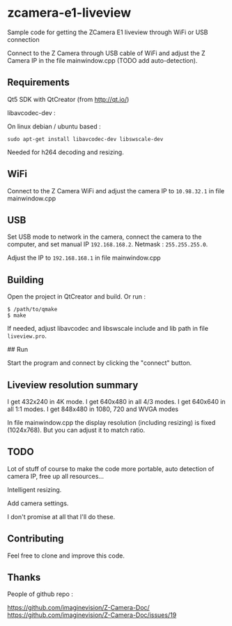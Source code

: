 # zcamera-e1-liveview
Sample code for getting the ZCamera E1 liveview through WiFi or USB connection

Connect to the Z Camera through USB cable of WiFi and adjust the Z Camera IP in the file mainwindow.cpp (TODO add auto-detection).

## Requirements

Qt5 SDK with QtCreator (from http://qt.io/)

libavcodec-dev :

On linux debian / ubuntu based :

```
sudo apt-get install libavcodec-dev libswscale-dev
```

Needed for h264 decoding and resizing.

## WiFi

Connect to the Z Camera WiFi and adjust the camera IP to `10.98.32.1` in file mainwindow.cpp

## USB

Set USB mode to network in the camera, connect the camera to the computer, and set manual IP `192.168.168.2`.
Netmask : `255.255.255.0`.

Adjust the IP to `192.168.168.1` in file mainwindow.cpp

## Building

Open the project in QtCreator and build.
Or run :

```
$ /path/to/qmake
$ make
```

If needed, adjust libavcodec and libswscale include and lib path in file `liveview.pro`.


## Run

Start the program and connect by clicking the "connect" button.

## Liveview resolution summary

I get 432x240 in 4K mode.
I get 640x480 in all 4/3 modes.
I get 640x640 in all 1:1 modes.
I get 848x480 in 1080, 720 and WVGA modes

In file mainwindow.cpp the display resolution (including resizing) is fixed (1024x768).
But you can adjust it to match ratio.

## TODO

Lot of stuff of course to make the code more portable, auto detection of camera IP, free up all resources...

Intelligent resizing.

Add camera settings.

I don't promise at all that I'll do these.

## Contributing
Feel free to clone and improve this code.

## Thanks

People of github repo :

https://github.com/imaginevision/Z-Camera-Doc/
https://github.com/imaginevision/Z-Camera-Doc/issues/19
